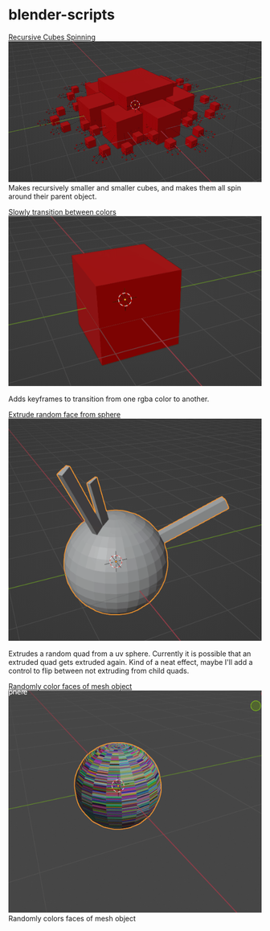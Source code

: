 # blender-scripts

[Recursive Cubes Spinning](https://github.com/guyettenathanj/blender-scripts/blob/main/recursive-cube-animation.py)
![Sample Gif](https://github.com/guyettenathanj/blender-scripts/blob/main/images/recursive%20spinning%20cubes.gif)
<br>
Makes recursively smaller and smaller cubes, and makes them all spin around their parent object.

[Slowly transition between colors](https://github.com/guyettenathanj/blender-scripts/blob/main/color_changing_animation.py)\
![Gif](https://github.com/guyettenathanj/blender-scripts/blob/main/images/color%20transition.gif)


Adds keyframes to transition from one rgba color to another.

[Extrude random face from sphere](https://github.com/guyettenathanj/blender-scripts/blob/main/extrude_random_faces_from_sphere.py)
<br>
![Gif](https://github.com/guyettenathanj/blender-scripts/blob/main/images/extrude.gif)

Extrudes a random quad from a uv sphere. Currently it is possible that an extruded quad gets extruded again. Kind of a neat effect, maybe I'll add a control to flip between not extruding from child quads.


[Randomly color faces of mesh object](https://github.com/guyettenathanj/blender-scripts/blob/main/color_faces_randomly.py)
<br>
![Gif](https://github.com/guyettenathanj/blender-scripts/blob/main/images/random%20color%20sphere.gif)
Randomly colors faces of mesh object
